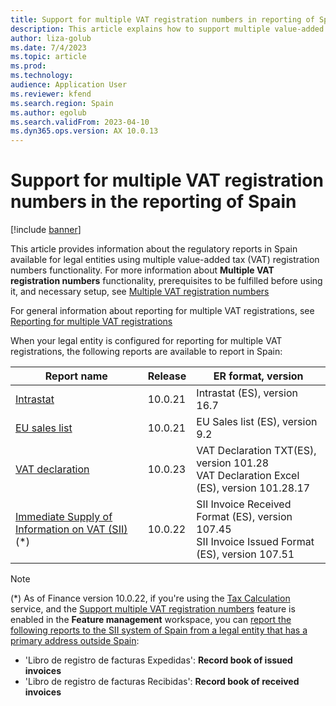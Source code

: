 ```yaml
---
title: Support for multiple VAT registration numbers in reporting of Spain
description: This article explains how to support multiple value-added tax (VAT) registration numbers in reporting of Spain.
author: liza-golub
ms.date: 7/4/2023
ms.topic: article
ms.prod: 
ms.technology: 
audience: Application User
ms.reviewer: kfend
ms.search.region: Spain
ms.author: egolub
ms.search.validFrom: 2023-04-10
ms.dyn365.ops.version: AX 10.0.13
---
```


# Support for multiple VAT registration numbers in the reporting of Spain

[!include [banner](../includes/banner.md)]

This article provides information about the regulatory reports in Spain available for legal entities using multiple value-added tax (VAT) registration numbers functionality. 
For more information about **Multiple VAT registration numbers** functionality, prerequisites to be fulfilled before using it, and necessary setup, see [Multiple VAT registration numbers](emea-multiple-vat-registration-numbers.md)

For general information about reporting for multiple VAT registrations, see [Reporting for multiple VAT registrations](emea-reporting-for-multiple-vat-registrations.md)

When your legal entity is configured for reporting for multiple VAT registrations, the following reports are available to report in Spain:

| Report name     | Release | ER format, version                |
|-----------------|---------|-----------------------------------|
| [Intrastat](emea-esp-intrastat.md)       | 10.0.21 | Intrastat (ES), version 16.7      |
| [EU sales list](emea-esp-sales-list.md)   | 10.0.21 | 	EU Sales list (ES), version 9.2 |
| [VAT declaration](emea-esp-vat-declaration-spain.md) | 10.0.23 | VAT Declaration TXT(ES), version 101.28<br>VAT Declaration Excel (ES), version 101.28.17 |
| [Immediate Supply of Information on VAT (SII)](emea-esp-sii.md)(*) | 10.0.22 | SII Invoice Received Format (ES), version 107.45<br>SII Invoice Issued Format (ES), version 107.51 |

> [!NOTE]
> (*) As of Finance version 10.0.22, if you're using the [Tax Calculation](global-tax-calcuation-service-overview.md) service, and the [Support multiple VAT registration numbers](emea-multiple-vat-registration-numbers.md) feature is enabled in the **Feature management** workspace, you can [report the following reports to the SII system of Spain from a legal entity that has a primary address outside Spain](emea-esp-sii.md#multiple-vat):
> - 'Libro de registro de facturas Expedidas': **Record book of issued invoices**
> - 'Libro de registro de facturas Recibidas': **Record book of received invoices**
